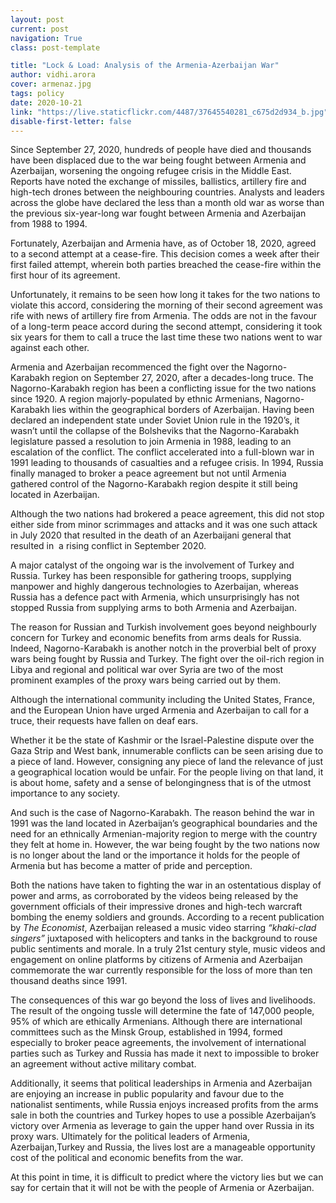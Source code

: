 ```yaml
---
layout: post
current: post
navigation: True
class: post-template

title: "Lock & Load: Analysis of the Armenia-Azerbaijan War"
author: vidhi.arora
cover: armenaz.jpg
tags: policy
date: 2020-10-21
link: "https://live.staticflickr.com/4487/37645540281_c675d2d934_b.jpg"
disable-first-letter: false
---
```

<p>Since September 27, 2020, hundreds of people have died and thousands have been displaced due to the war being fought between Armenia and Azerbaijan, worsening the ongoing refugee crisis in the Middle East. Reports have noted the exchange of missiles, ballistics, artillery fire and high-tech drones between the neighbouring countries. Analysts and leaders across the globe have declared the less than a month old war as worse than the previous six-year-long war fought between Armenia and Azerbaijan from 1988 to 1994.&nbsp;</p><p>Fortunately, Azerbaijan and Armenia have, as of October 18, 2020, agreed to a second attempt at a cease-fire. This decision comes a week after their first failed attempt, wherein both parties breached the cease-fire within the first hour of its agreement.&nbsp;</p><p>Unfortunately, it remains to be seen how long it takes for the two nations to violate this accord, considering the morning of their second agreement was rife with news of artillery fire from Armenia. The odds are not in the favour of a long-term peace accord during the second attempt, considering it took six years for them to call a truce the last time these two nations went to war against each other.&nbsp;</p><p>Armenia and Azerbaijan recommenced the fight over the Nagorno-Karabakh region on September 27, 2020, after a decades-long truce. The Nagorno-Karabakh region has been a conflicting issue for the two nations since 1920. A region majorly-populated by ethnic Armenians, Nagorno-Karabakh lies within the geographical borders of Azerbaijan. Having been declared an independent state under Soviet Union rule in the 1920’s, it wasn’t until the collapse of the Bolsheviks that the Nagorno-Karabakh legislature passed a resolution to join Armenia in 1988, leading to an escalation of the conflict. The conflict accelerated into a full-blown war in 1991 leading to thousands of casualties and a refugee crisis. In 1994, Russia finally managed to broker a peace agreement but not until Armenia gathered control of the Nagorno-Karabakh region despite it still being located in Azerbaijan.&nbsp;</p><p>Although the two nations had brokered a peace agreement, this did not stop either side from minor scrimmages and attacks and it was one such attack in July 2020 that resulted in the death of an Azerbaijani general that resulted in&nbsp; a rising conflict in September 2020.&nbsp;</p><p>A major catalyst of the ongoing war is the involvement of Turkey and Russia. Turkey has been responsible for gathering troops, supplying manpower and highly dangerous technologies to Azerbaijan, whereas Russia has a defence pact with Armenia, which unsurprisingly has not stopped Russia from supplying arms to both Armenia and Azerbaijan.&nbsp;</p><p>The reason for Russian and Turkish involvement goes beyond neighbourly concern for Turkey and economic benefits from arms deals for Russia. Indeed, Nagorno-Karabakh is another notch in the proverbial belt of proxy wars being fought by Russia and Turkey. The fight over the oil-rich region in Libya and regional and political war over Syria are two of the most prominent examples of the proxy wars being carried out by them.</p><p>Although the international community including the United States, France, and the European Union have urged Armenia and Azerbaijan to call for a truce, their requests have fallen on deaf ears.&nbsp;</p><p><span class="ql-cursor">﻿Whether it be the state of Kashmir or the Israel-Palestine dispute over the Gaza Strip and West bank, innumerable conflicts can be seen arising due to a piece of land. However, consigning any piece of land the relevance of just a geographical location would be unfair. For the people living on that land, it is about home, safety and a sense of belongingness that is of the utmost importance to any society.&nbsp;</p><p>And such is the case of Nagorno-Karabakh. The reason behind the war in 1991 was the land located in Azerbaijan’s geographical boundaries and the need for an ethnically Armenian-majority region to merge with the country they felt at home in. However, the war being fought by the two nations now is no longer about the land or the importance it holds for the people of Armenia but has become a matter of pride and perception.&nbsp;</p><p>Both the nations have taken to fighting the war in an ostentatious display of power and arms, as corroborated by the videos being released by the government officials of their impressive drones and high-tech warcraft bombing the enemy soldiers and grounds. According to a recent publication by <em >The Economist</em>, Azerbaijan released a music video starring <em >“khaki-clad singers”</em> juxtaposed with helicopters and tanks in the background to rouse public sentiments and morale. In a truly 21st century style, music videos and engagement on online platforms by citizens of Armenia and Azerbaijan commemorate the war currently responsible for the loss of more than ten thousand deaths since 1991.&nbsp;</p><p>The consequences of this war go beyond the loss of lives and livelihoods. The result of the ongoing tussle will determine the fate of 147,000 people, 95% of which are ethically Armenians. Although there are international committees such as the Minsk Group, established in 1994, formed especially to broker peace agreements, the involvement of international parties such as Turkey and Russia has made it next to impossible to broker an agreement without active military combat.&nbsp;</p><p>Additionally, it seems that political leaderships in Armenia and Azerbaijan are enjoying an increase in public popularity and favour due to the nationalist sentiments, while Russia enjoys increased profits from the arms sale in both the countries and Turkey hopes to use a possible Azerbaijan’s victory over Armenia as leverage to gain the upper hand over Russia in its proxy wars. Ultimately for the political leaders of Armenia, Azerbaijan,Turkey and Russia, the lives lost are a manageable opportunity cost of the political and economic benefits from the war.&nbsp;</p><p>At this point in time, it is difficult to predict where the victory lies but we can say for certain that it will not be with the people of Armenia or Azerbaijan. </p>